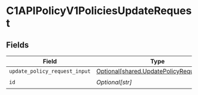 # C1APIPolicyV1PoliciesUpdateRequest


## Fields

| Field                                                                                            | Type                                                                                             | Required                                                                                         | Description                                                                                      |
| ------------------------------------------------------------------------------------------------ | ------------------------------------------------------------------------------------------------ | ------------------------------------------------------------------------------------------------ | ------------------------------------------------------------------------------------------------ |
| `update_policy_request_input`                                                                    | [Optional[shared.UpdatePolicyRequestInput]](undefined/models/shared/updatepolicyrequestinput.md) | :heavy_minus_sign:                                                                               | N/A                                                                                              |
| `id`                                                                                             | *Optional[str]*                                                                                  | :heavy_check_mark:                                                                               | N/A                                                                                              |